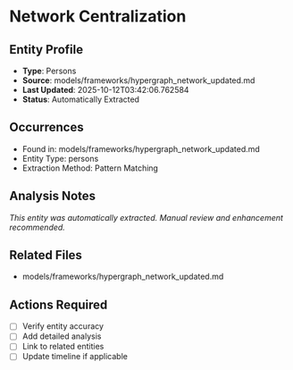 # Network Centralization

## Entity Profile
- **Type**: Persons
- **Source**: models/frameworks/hypergraph_network_updated.md
- **Last Updated**: 2025-10-12T03:42:06.762584
- **Status**: Automatically Extracted

## Occurrences
- Found in: models/frameworks/hypergraph_network_updated.md
- Entity Type: persons
- Extraction Method: Pattern Matching

## Analysis Notes
*This entity was automatically extracted. Manual review and enhancement recommended.*

## Related Files
- models/frameworks/hypergraph_network_updated.md

## Actions Required
- [ ] Verify entity accuracy
- [ ] Add detailed analysis
- [ ] Link to related entities
- [ ] Update timeline if applicable
